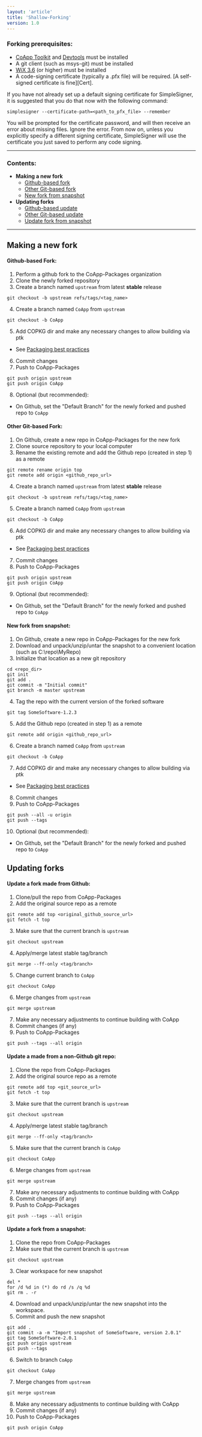 ```yaml
---
layout: 'article'
title: 'Shallow-Forking'
version: 1.0
---
```

### Forking prerequisites:
* [CoApp Toolkit][Toolkit] and [Devtools][Devtools] must be installed
* A git client (such as msys-git) must be installed
* [WiX 3.6][WIX] (or higher) must be installed
* A code-signing certificate (typically a .pfx file) will be required.  [A self-signed certificate is fine][Cert].

If you have not already set up a default signing certificate for SimpleSigner, it is suggested that you do that now with the following command:
``` text
simplesigner --certificate-path=<path_to_pfx_file> --remember
```
You will be prompted for the certificate password, and will then receive an error about missing files.  Ignore the error.  From now on, unless you explicitly specify a different signing certificate, SimpleSigner will use the certificate you just saved to perform any code signing.

-------
### Contents:

* __Making a new fork__
    * [Github-based fork](#new-github)
    * [Other Git-based fork](#new-git)
    * [New fork from snapshot](#new-snapshot)
* __Updating forks__
    * [Github-based update](#update-github)
    * [Other Git-based update](#update-git)
    * [Update fork from snapshot](#update-snapshot)

-------

## Making a new fork
#### [](!new-github)Github-based Fork:
1) Perform a github fork to the CoApp-Packages organization
2) Clone the newly forked repository
3) Create a branch named `upstream` from latest **stable** release
``` text
git checkout -b upstream refs/tags/<tag_name>
```
4) Create a branch named `CoApp` from `upstream`
``` text
git checkout -b CoApp
```
5) Add COPKG dir and make any necessary changes to allow building via ptk
- See [Packaging best practices][Packaging]

6) Commit changes
7) Push to CoApp-Packages
``` text
git push origin upstream
git push origin CoApp
```
8) Optional (but recommended):
- On Github, set the "Default Branch" for the newly forked and pushed repo to `CoApp`

#### [](!new-git)Other Git-based Fork:
1) On Github, create a new repo in CoApp-Packages for the new fork
2) Clone source repository to your local computer
3) Rename the existing remote and add the Github repo (created in step 1) as a remote
``` text
git remote rename origin top
git remote add origin <github_repo_url>
```
4) Create a branch named `upstream` from latest **stable** release
``` text
git checkout -b upstream refs/tags/<tag_name>
```
5) Create a branch named `CoApp` from `upstream`
``` text
git checkout -b CoApp
```
6) Add COPKG dir and make any necessary changes to allow building via ptk
- See [Packaging best practices][Packaging]

7) Commit changes
8) Push to CoApp-Packages
``` text
git push origin upstream
git push origin CoApp
```
9) Optional (but recommended):
- On Github, set the "Default Branch" for the newly forked and pushed repo to `CoApp`

#### [](!new-snapshot)New fork from snapshot:
1) On Github, create a new repo in CoApp-Packages for the new fork
2) Download and unpack/unzip/untar the snapshot to a convenient location (such as C:\repo\MyRepo)
3) Initialize that location as a new git repository
``` text
cd <repo_dir>
git init
git add .
git commit -m "Initial commit"
git branch -m master upstream
```
4) Tag the repo with the current version of the forked software
``` text
git tag SomeSoftware-1.2.3
```
5) Add the Github repo (created in step 1) as a remote
``` text
git remote add origin <github_repo_url>
```
6) Create a branch named `CoApp` from `upstream`
``` text
git checkout -b CoApp
```
7) Add COPKG dir and make any necessary changes to allow building via ptk
- See [Packaging best practices][Packaging]

8) Commit changes
9) Push to CoApp-Packages
``` text
git push --all -u origin
git push --tags
```
10) Optional (but recommended):
- On Github, set the "Default Branch" for the newly forked and pushed repo to `CoApp`
    
## Updating forks
#### [](!update-github)Update a fork made from Github:
1) Clone/pull the repo from CoApp-Packages
2) Add the original source repo as a remote 
``` text
git remote add top <original_github_source_url>
git fetch -t top
```
3) Make sure that the current branch is `upstream`
``` text
git checkout upstream
```
4) Apply/merge latest stable tag/branch
``` text
git merge --ff-only <tag/branch>
```
5) Change current branch to `CoApp`
``` text
git checkout CoApp
```
6) Merge changes from `upstream`
``` text
git merge upstream
```
7) Make any necessary adjustments to continue building with CoApp
8) Commit changes (if any)
9) Push to CoApp-Packages
``` text
git push --tags --all origin
```

#### [](!update-git)Update a made from a non-Github git repo:
1) Clone the repo from CoApp-Packages
2) Add the original source repo as a remote 
``` text
git remote add top <git_source_url>
git fetch -t top
```
3) Make sure that the current branch is `upstream`
``` text
git checkout upstream
```
4) Apply/merge latest stable tag/branch
``` text
git merge --ff-only <tag/branch>
```
5) Make sure that the current branch is `CoApp`
``` text
git checkout CoApp
```
6) Merge changes from `upstream`
``` text
git merge upstream
```
7) Make any necessary adjustments to continue building with CoApp
8) Commit changes (if any)
9) Push to CoApp-Packages
``` text
git push --tags --all origin
```

#### [](!update-snapshot)Update a fork from a snapshot:
1) Clone the repo from CoApp-Packages
2) Make sure that the current branch is `upstream`
``` text
git checkout upstream
```
3) Clear workspace for new snapshot
``` text
del *
for /d %d in (*) do rd /s /q %d
git rm . -r
```
4) Download and unpack/unzip/untar the new snapshot into the workspace.
5) Commit and push the new snapshot
``` text
git add .
git commit -a -m "Import snapshot of SomeSoftware, version 2.0.1"
git tag SomeSoftware-2.0.1
git push origin upstream
git push --tags
```
6) Switch to branch `CoApp`
``` text
git checkout CoApp
```
7) Merge changes from `upstream`
``` text
git merge upstream
```
8) Make any necessary adjustments to continue building with CoApp
9) Commit changes (if any)
10) Push to CoApp-Packages
``` text
git push origin CoApp
```

[Toolkit]: <http://coapp.org/install>
[Devtools]: <http://coapp.org/devtools>
[WIX]: <http://wix.codeplex.com/releases/view/85409>
[Packaging]: </developers/packagingbestpractices.html>
[Certs]: </developers/self-signed-certs.html>
